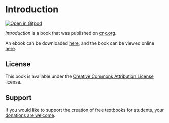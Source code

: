 # Introduction

[![Open in Gitpod](https://gitpod.io/button/open-in-gitpod.svg)](https://gitpod.io/from-referrer/)

_Introduction_ is a book that was published on [cnx.org](https://cnx.org/).

An ebook can be downloaded [here](https://github.com/cnx-user-books/cnxbook-introduction/releases/latest), and the book can be viewed online [here](https://github.com/cnx-user-books/cnxbook-introduction/releases/latest).

## License
This book is available under the [Creative Commons Attribution License](./LICENSE) license.

## Support
If you would like to support the creation of free textbooks for students, your [donations are welcome](https://riceconnect.rice.edu/donation/support-openstax-banner).
